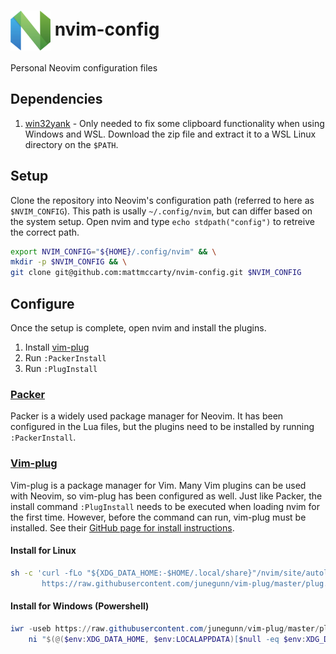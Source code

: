 # <img src="doc/img/logo/neovim.png" width="64" height="64" alt="Neovim logo" align="center" /> nvim-config

Personal Neovim configuration files

## Dependencies

1. [win32yank](https://github.com/equalsraf/win32yank/releases) - Only needed to fix some clipboard functionality when using Windows and WSL. Download the zip file and extract it to a WSL Linux directory on the `$PATH`.

## Setup

Clone the repository into Neovim's configuration path (referred to here as `$NVIM_CONFIG`). This path is usally `~/.config/nvim`, but can differ based on the system setup. Open nvim and type `echo stdpath("config")` to retreive the correct path.

```bash
export NVIM_CONFIG="${HOME}/.config/nvim" && \
mkdir -p $NVIM_CONFIG && \
git clone git@github.com:mattmccarty/nvim-config.git $NVIM_CONFIG
```

## Configure

Once the setup is complete, open nvim and install the plugins.

1. Install [vim-plug](https://github.com/junegunn/vim-plug#neovim)
2. Run `:PackerInstall`
3. Run `:PlugInstall`

### [Packer](https://github.com/wbthomason/packer.nvim)

Packer is a widely used package manager for Neovim. It has been configured in the Lua files, but the plugins need to be installed by running `:PackerInstall`.

### [Vim-plug](https://github.com/junegunn/vim-plug)

Vim-plug is a package manager for Vim. Many Vim plugins can be used with Neovim, so vim-plug has been configured as well. Just like Packer, the install command `:PlugInstall` needs to be executed when loading nvim for the first time. However, before the command can run, vim-plug must be installed. See their [GitHub page for install instructions](https://github.com/junegunn/vim-plug#neovim).

#### Install for Linux

```bash
sh -c 'curl -fLo "${XDG_DATA_HOME:-$HOME/.local/share}"/nvim/site/autoload/plug.vim --create-dirs \
       https://raw.githubusercontent.com/junegunn/vim-plug/master/plug.vim'
```

#### Install for Windows (Powershell)

```Powershell
iwr -useb https://raw.githubusercontent.com/junegunn/vim-plug/master/plug.vim |`
    ni "$(@($env:XDG_DATA_HOME, $env:LOCALAPPDATA)[$null -eq $env:XDG_DATA_HOME])/nvim-data/site/autoload/plug.vim" -Force
```
